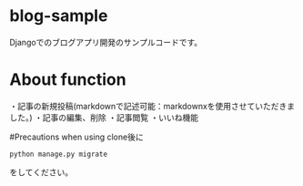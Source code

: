 # blog-sample
Djangoでのブログアプリ開発のサンプルコードです。

# About function
・記事の新規投稿(markdownで記述可能：markdownxを使用させていただきました。)
・記事の編集、削除
・記事閲覧
・いいね機能

#Precautions when using
clone後に
```
python manage.py migrate
```
をしてください。

